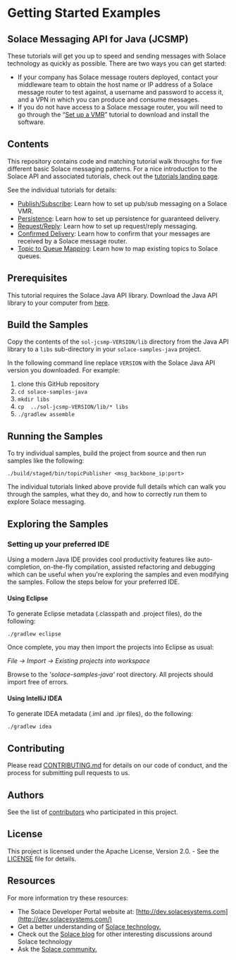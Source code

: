# Getting Started Examples
## Solace Messaging API for Java (JCSMP)

These tutorials will get you up to speed and sending messages with Solace technology as quickly as possible. There are two ways you can get started:

- If your company has Solace message routers deployed, contact your middleware team to obtain the host name or IP address of a Solace message router to test against, a username and password to access it, and a VPN in which you can produce and consume messages.
- If you do not have access to a Solace message router, you will need to go through the “[Set up a VMR](http://dev.solacesystems.com/get-started/vmr-setup-tutorials/setting-up-solace-vmr/)” tutorial to download and install the software.

## Contents

This repository contains code and matching tutorial walk throughs for five different basic Solace messaging patterns. For a nice introduction to the Solace API and associated tutorials, check out the [tutorials landing page](https://solacesamples.github.io/solace-samples-java/).

See the individual tutorials for details:

- [Publish/Subscribe](https://solacesamples.github.io/solace-samples-java/docs/publish-subscribe): Learn how to set up pub/sub messaging on a Solace VMR.
- [Persistence](https://solacesamples.github.io/solace-samples-java/docs/persistence-with-queues): Learn how to set up persistence for guaranteed delivery.
- [Request/Reply](https://solacesamples.github.io/solace-samples-java/docs/request-reply): Learn how to set up request/reply messaging.
- [Confirmed Delivery](https://solacesamples.github.io/solace-samples-java/docs/confirmed-delivery): Learn how to confirm that your messages are received by a Solace message router.
- [Topic to Queue Mapping](https://solacesamples.github.io/solace-samples-java/docs/topic-to-queue-mapping): Learn how to map existing topics to Solace queues.

## Prerequisites

This tutorial requires the Solace Java API library. Download the Java API library to your computer from [here](http://dev.solacesystems.com/downloads/).

## Build the Samples

Copy the contents of the `sol-jcsmp-VERSION/lib` directory from the Java API library to a `libs` sub-directory in your `solace-samples-java` project.

In the following command line replace `VERSION` with the Solace Java API version you downloaded. For example:

  1. clone this GitHub repository
  1. `cd solace-samples-java`
  1. `mkdir libs`
  1. `cp  ../sol-jcsmp-VERSION/lib/* libs`
  1. `./gradlew assemble`

## Running the Samples

To try individual samples, build the project from source and then run samples like the following:

    ./build/staged/bin/topicPublisher <msg_backbone_ip:port>

The individual tutorials linked above provide full details which can walk you through the samples, what they do, and how to correctly run them to explore Solace messaging.

## Exploring the Samples

### Setting up your preferred IDE

Using a modern Java IDE provides cool productivity features like auto-completion, on-the-fly compilation, assisted refactoring and debugging which can be useful when you're exploring the samples and even modifying the samples. Follow the steps below for your preferred IDE.

#### Using Eclipse

To generate Eclipse metadata (.classpath and .project files), do the following:

    ./gradlew eclipse

Once complete, you may then import the projects into Eclipse as usual:

 *File -> Import -> Existing projects into workspace*

Browse to the *'solace-samples-java'* root directory. All projects should import
free of errors.

#### Using IntelliJ IDEA

To generate IDEA metadata (.iml and .ipr files), do the following:

    ./gradlew idea

## Contributing

Please read [CONTRIBUTING.md](CONTRIBUTING.md) for details on our code of conduct, and the process for submitting pull requests to us.

## Authors

See the list of [contributors](https://github.com/SolaceSamples/solace-samples-java/contributors) who participated in this project.

## License

This project is licensed under the Apache License, Version 2.0. - See the [LICENSE](LICENSE) file for details.

## Resources

For more information try these resources:

- The Solace Developer Portal website at:
[http://dev.solacesystems.com](http://dev.solacesystems.com/)
- Get a better understanding of [Solace technology.](http://dev.solacesystems.com/tech/)
- Check out the [Solace blog](http://dev.solacesystems.com/blog/) for other interesting discussions around Solace technology
- Ask the [Solace community.](http://dev.solacesystems.com/community/)
